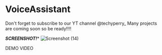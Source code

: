 # VoiceAssistant
Don't forget to subscribe to our YT channel @techyperry_
Many projects are coming soon so be ready!!!!
  
 *********SCREENSHOT!********** 
![Screenshot (14)](https://user-images.githubusercontent.com/109096437/234000044-8c3911e0-d297-44be-9ae6-7e0d40a01fe2.png)

DEMO VIDEO
